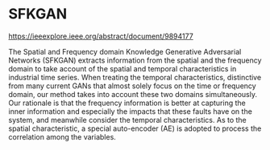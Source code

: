 # SFKGAN

https://ieeexplore.ieee.org/abstract/document/9894177

The Spatial and Frequency domain Knowledge Generative Adversarial Networks (SFKGAN) extracts information from the spatial and the frequency domain to take account of the spatial and temporal characteristics in industrial time series. When treating the temporal characteristics, distinctive from many current GANs that almost solely focus on the time or frequency domain, our method takes into account these two domains simultaneously. Our rationale is that the frequency information is better at capturing the inner information and especially the impacts that these faults have on the system, and meanwhile consider the temporal characteristics. As to the spatial characteristic, a special auto-encoder (AE) is adopted to process the correlation among the variables.
